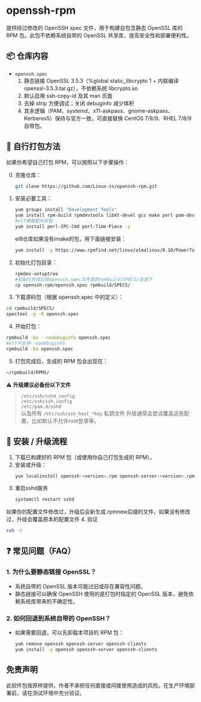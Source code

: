 # openssh-rpm

提供经过修改的 OpenSSH spec 文件，用于构建自包含静态 OpenSSL 库的 RPM 包。此包不依赖系统自带的 OpenSSL 共享库，提高安全性和部署便利性。

## 📦 仓库内容
- `openssh.spec`  
  1. 静态链接 OpenSSL 3.5.3（%global static_libcrypto 1 + 内联编译 openssl-3.5.3.tar.gz），不依赖系统 libcrypto.so
  2. 默认启用 ssh-copy-id 及其 man 页面
  3. 去掉 strip 方便调试；关闭 debuginfo 减少体积
  4. 其余逻辑（PAM、systemd、x11-askpass、gnome-askpass、Kerberos5）保持与官方一致，可直接替换 CentOS 7/8/9、RHEL 7/8/9 自带包。

## 🔧 自行打包方法
如果你希望自己打包 RPM，可以按照以下步骤操作：

0. 克隆仓库：
   ```bash
   git clone https://github.com/Linux-zs/openssh-rpm.git
   ```
2. 安装必要工具：
   ```bash
   yum groups install "Development Tools"
   yum install rpm-build rpmdevtools libXt-devel gcc make perl pam-devel krb5-devel gtk2-devel imake -y
   #el7需要额外安装
   yum install perl-IPC-Cmd perl-Time-Piece -y
   ```
   el8仓库如果没有imake的包，用下面链接安装：
   ```bash
   yum install -y https://www.rpmfind.net/linux/almalinux/8.10/PowerTools/x86_64/os/Packages/imake-1.0.7-11.el8.x86_64.rpm
   ```
4. 初始化打包目录：
   ```bash
   rpmdev-setuptree
   #初始化完成后把openssh.spec文件放到rpmbuild/SPECS/目录下
   cp openssh-rpm/openssh.spec rpmbuild/SPECS/
   ```
5. 下载源码包（根据 openssh.spec 中的定义）：
  ```bash
  cd rpmbuild/SPECS/
  spectool -g -R openssh.spec
```
4. 开始打包：
  ```bash
  rpmbuild -ba --nodebuginfo openssh.spec
  #el7不支持--nodebuginfo
  rpmbuild -ba openssh.spec
```
5. 打包完成后，生成的 RPM 包会出现在：
  ```bash
  ~/rpmbuild/RPMS/
```
⚠️ **升级建议必备份以下文件**  
> `/etc/ssh/sshd_config`  
> `/etc/ssh/ssh_config`  
> `/etc/pam.d/sshd`  
> 以及所有 `/etc/ssh/ssh_host_*key` 私钥文件
升级通常会尝试覆盖这些配置，比如默认不允许root登录等。

## 🚀 安装 / 升级流程

1. 下载已构建好的 RPM 包（或使用你自己打包生成的 RPM）。
2. 安装或升级：
   ```bash
   yun localinstall openssh-<version>.rpm openssh-server-<version>.rpm openssh-client-<version>.rpm
   ```
3. 重启sshd服务
   ```bash
   systemctl restart sshd
   ```
  如果你的配置文件修改过，升级后会新生成.rpmnew后缀的文件，如果没有修改过，升级会覆盖原本的配置文件
4. 验证
  ```bash
  ssh -V
  ```
## ❓ 常见问题（FAQ）

### 1. 为什么要静态链接 OpenSSL？
- 系统自带的 OpenSSL 版本可能过旧或存在兼容性问题。
- 静态链接可以确保 OpenSSH 使用的是打包时指定的 OpenSSL 版本，避免依赖系统库带来的不确定性。

### 2. 如何回退到系统自带的 OpenSSH？
- 如果需要回退，可以先卸载本项目的 RPM 包：
  ```bash
  yum remove openssh openssh-server openssh-clients
  yum install -y openssh openssh-server openssh-clients
  ```

## 免责声明
此软件包按原样提供，作者不承担任何直接或间接使用造成的风险。在生产环境部署前，请在测试环境中充分验证。
